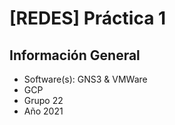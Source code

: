# [REDES] Práctica 1

## Información General

- Software(s): GNS3 & VMWare
- GCP
- Grupo 22
- Año 2021
